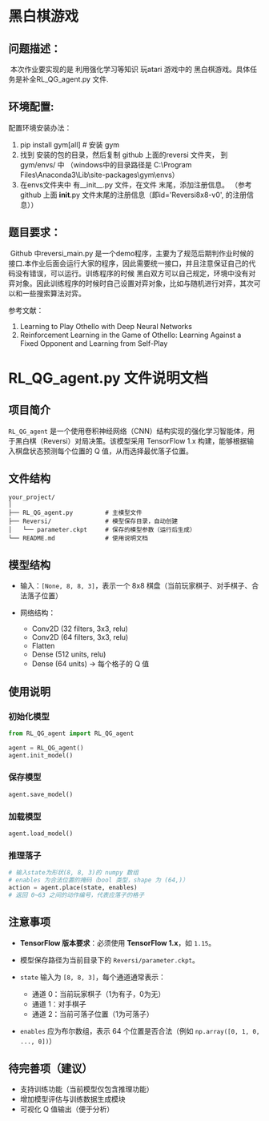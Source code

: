 
# 黑白棋游戏



## 问题描述：

​	本次作业要实现的是 利用强化学习等知识 玩atari 游戏中的 黑白棋游戏。具体任务是补全RL_QG_agent.py 文件.





## 环境配置: 

配置环境安装办法：

1. pip install gym[all] # 安装 gym
2. 找到 安装的包的目录，然后复制 github 上面的reversi 文件夹， 到gym/envs/ 中
  （windows中的目录路径是
  C:\Program Files\Anaconda3\Lib\site-packages\gym\envs）
3. 在envs文件夹中 有__init__.py 文件，在文件 末尾，添加注册信息。
  （参考 github 上面 __init__.py 文件末尾的注册信息（即id='Reversi8x8-v0', 的注册信息））





## 题目要求： 

​	Github 中reversi_main.py 是一个demo程序，主要为了规范后期判作业时候的接口.本作业后面会运行大家的程序，因此需要统一接口，并且注意保证自己的代码没有错误，可以运行。训练程序的时候 黑白双方可以自己规定，环境中没有对弈对象。因此训练程序的时候时自己设置对弈对象，比如与随机进行对弈，其次可以和一些搜索算法对弈。



参考文献：

1. Learning to Play Othello with Deep Neural Networks
2. Reinforcement Learning in the Game of Othello: Learning Against a Fixed Opponent and Learning from Self-Play

# RL_QG_agent.py 文件说明文档

## 项目简介

`RL_QG_agent` 是一个使用卷积神经网络（CNN）结构实现的强化学习智能体，用于黑白棋（Reversi）对局决策。该模型采用 TensorFlow 1.x 构建，能够根据输入棋盘状态预测每个位置的 Q 值，从而选择最优落子位置。

## 文件结构

```
your_project/
│
├── RL_QG_agent.py         # 主模型文件
├── Reversi/               # 模型保存目录，自动创建
│   └── parameter.ckpt     # 保存的模型参数（运行后生成）
└── README.md              # 使用说明文档
```

## 模型结构

* 输入：`[None, 8, 8, 3]`，表示一个 8x8 棋盘（当前玩家棋子、对手棋子、合法落子位置）
* 网络结构：

  * Conv2D (32 filters, 3x3, relu)
  * Conv2D (64 filters, 3x3, relu)
  * Flatten
  * Dense (512 units, relu)
  * Dense (64 units) → 每个格子的 Q 值

## 使用说明

### 初始化模型

```python
from RL_QG_agent import RL_QG_agent

agent = RL_QG_agent()
agent.init_model()
```

### 保存模型

```python
agent.save_model()
```

### 加载模型

```python
agent.load_model()
```

### 推理落子

```python
# 输入state为形状(8, 8, 3)的 numpy 数组
# enables 为合法位置的掩码（bool 类型，shape 为 (64,)）
action = agent.place(state, enables)
# 返回 0~63 之间的动作编号，代表应落子的格子
```

## 注意事项

* **TensorFlow 版本要求**：必须使用 **TensorFlow 1.x**，如 `1.15`。
* 模型保存路径为当前目录下的 `Reversi/parameter.ckpt`。
* `state` 输入为 `[8, 8, 3]`，每个通道通常表示：

  * 通道 0：当前玩家棋子（1为有子，0为无）
  * 通道 1：对手棋子
  * 通道 2：当前可落子位置（1为可落子）
* `enables` 应为布尔数组，表示 64 个位置是否合法（例如 `np.array([0, 1, 0, ..., 0])`）

## 待完善项（建议）

* 支持训练功能（当前模型仅包含推理功能）
* 增加模型评估与训练数据生成模块
* 可视化 Q 值输出（便于分析）


